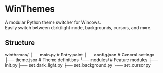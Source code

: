 ﻿# WinThemes

A modular Python theme switcher for Windows.  
Easily switch between dark/light mode, backgrounds, cursors, and more.

## Structure

winthemes/
├── main.py # Entry point
├── config.json # General settings
├── theme.json # Theme definitions
└── modules/ # Feature modules
├── init.py
├── set_dark_light.py
├── set_background.py
└── set_cursor.py

